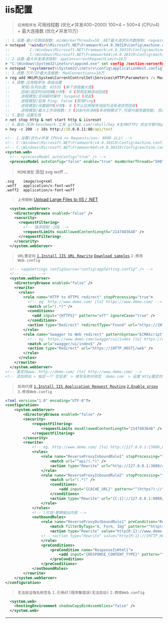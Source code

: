 # iis配置

> `应用程序池` 可用线程数 (优化✔并发400~2000) 100×4 ~ 500×4 (CPUv4) + 最大连接数 (优化✔并发10万)
```cmd
:: 1.设置-最小可用线程数: minWorkerThreads=50 .NET最大请求队列数限制: requestQueueLimit=10万
> notepad "%windir%\Microsoft.NET\Framework\v4.0.30319\Config\machine.config"
::         C:\Windows\Microsoft.NET\Framework\v4.0.30319\Config\machine.config
::         C:\Windows\Microsoft.NET\Framework64\v4.0.30319\Config\machine.config
:: 2.设置-最大并发请求限制: appConcurrentRequestLimit=10万
> "C:\Windows\System32\inetsrv\appcmd.exe" set config /section:serverRuntime /appConcurrentRequestLimit:100000
> notepad "%systemroot%\System32\inetsrv\config\applicationHost.config"
:: 3.调整-TCP/IP最大连接数: MaxConnections=10万
> reg add HKLM\System\CurrentControlSet\Services\HTTP\Parameters /v MaxConnections /t REG_DWORD /d 100000
:: 4.调整-应用程序池-高级设置
::     常规/队列长度: 65535 (单个进程最大值)
::     回收/固定时间间隔(分钟): 0 (禁用定期自动回收) 
::     进程模型/空闲超时操作：Suspend (挂起)
::     进程模型/启用 Ping: False (禁用Ping)
::     进程模型/闲置超时(分钟): 0 (不让应用程序池因为没有请求而回收)
::     进程模型/最大工作进程数: 5 (1GB内存消耗)多进程模式下,可提升服务器性能; 但是,依赖进程的Session和Cache等对象不再适用
:: 5.重启-设置生效
> net stop http & net start http & iisreset
:: 6.最后-压测-benchmark-工具 github.com/rakyll/hey #支持HTTP2 完全可替代ApacheBench(ab) (强力推荐)
> hey -c 200 -z 10s http://10.0.0.11:80/api/test
```
~~~xml
<!-- 1.设置(优化✔并发 CPUv4 => Requests/sec: 6000 以上) -->
<!-- C:\Windows\Microsoft.NET\Framework\v4.0.30319\Config\machine.config -->
<!-- C:\Windows\Microsoft.NET\Framework64\v4.0.30319\Config\machine.config -->
<system.web>
  <!-- <processModel autoConfig="true" /> -->
  <processModel autoConfig="false" enable="true" maxWorkerThreads="500" maxIoThreads="500" minWorkerThreads="100" minIoThreads="100" requestQueueLimit="100000" />
~~~

> `MIME类型` 添加 svg woff ...
```
.svg    image/svg+xml
.woff   application/x-font-woff
.woff2  application/x-font-woff
```

> `上传限制` [Upload Large Files to IIS / .NET](https://www.webdavsystem.com/server/documentation/large_files_iis_asp_net)
~~~xml
  <system.webServer>
    <directoryBrowse enabled="false" />
    <security>
      <requestFiltering>
        <!-- 请求限制：2GB -->
        <requestLimits maxAllowedContentLength="2147483648" />
      </requestFiltering>
    </security>
  </system.webServer>
~~~

> `URL重定向` [`1.Install IIS URL Rewrite`](https://www.iis.net/downloads/microsoft/url-rewrite) [`Download samples`](https://download.microsoft.com/download/3/9/E/39E30671-7AD2-4902-B56B-C300D862595E/RewriteExtensibility.msi) `2.修改Web.config`
~~~xml
  <!-- <appSettings configSource="config\appSetting.config" /> -->
  <!-- ... ... -->
  <system.webServer>
    <directoryBrowse enabled="false" />
    <rewrite>
      <rules>
        <rule name="HTTP to HTTPS redirect" stopProcessing="true">
          <!-- eg. http://www.demo.com/ [to] https://www.demo.com/ -->
          <match url="(.*)" />
          <conditions>
            <add input="{HTTPS}" pattern="off" ignoreCase="true" />
          </conditions>
          <action type="Redirect" redirectType="Found" url="https://{HTTP_HOST}/{R:1}" />
        </rule>
        <rule name="Swagger to Web redirect" patternSyntax="ECMAScript" stopProcessing="true">
          <!-- eg. https://www.demo.com/swagger/ui/index [to] https://www.demo.com/web -->
          <match url="swagger/ui/index$" />
          <action type="Redirect" url="https://{HTTP_HOST}/web" />
        </rule>
      </rules>
    </rewrite>
  </system.webServer>
<!-- 重定向www. http://demo.com/ [to] http://www.demo.com/ -->
<!-- 添加网站 > 指定一个`空目录` > 填写名称并绑定 `demo.com` > 设置`Http重定向`=`http://www.demo.com/` > 重新启动。 -->
~~~

> `反向代理` [`1.Install IIS Application Request Routing`](https://www.iis.net/downloads/microsoft/application-request-routing) [`2.Enable proxy`](https://techcommunity.microsoft.com/t5/iis-support-blog/application-request-routing-part-2-reverse-proxy-and/ba-p/347937) `3.修改Web.config`
~~~xml
<?xml version="1.0" encoding="UTF-8"?>
<configuration>
    <system.webServer>
        <directoryBrowse enabled="false" />
        <security>
            <requestFiltering>
                <requestLimits maxAllowedContentLength="2147483648" />
            </requestFiltering>
        </security>
        <rewrite>
            <!-- eg. http://www.demo.com/ [to] http://127.0.0.1:{3000,8080}/ -->
            <rules>
                <rule name="ReverseProxyInboundRule1" stopProcessing="true">
                    <match url="^api/(.*)" />
                    <action type="Rewrite" url="http://127.0.0.1:3000/api/{R:1}" />
                </rule>
                <rule name="ReverseProxyInboundRule2" stopProcessing="true">
                    <match url="(.*)" />
                    <conditions>
                        <add input="{CACHE_URL}" pattern="^(https?)://" />
                    </conditions>
                    <action type="Rewrite" url="{C:1}://127.0.0.1:8080/{R:1}" />
                </rule>
            </rules>
            <!-- (可选)替换输出内容 -->
            <outboundRules>
                <rule name="ReverseProxyOutboundRule1" preCondition="ResponseIsHtml1" stopProcessing="true">
                    <match filterByTags="A, Form, Img" pattern="^http(s)?://127.0.0.1:8080/(.*)" />
                    <action type="Rewrite" value="http{R:1}://www.demo.com/{R:2}" />
                <!-- <action type="Rewrite" value="http{R:1}://{HTTP_HOST}/{R:2}" /> -->
                </rule>
                <preConditions>
                    <preCondition name="ResponseIsHtml1">
                        <add input="{RESPONSE_CONTENT_TYPE}" pattern="^text/html" />
                    </preCondition>
                </preConditions>
            </outboundRules>
        </rewrite>
    </system.webServer>
</configuration>
~~~


> `无法验证强名称签名` `1.引用dll程序集错误(无法启动)` `2.修改Web.config`
~~~xml
  <system.web>
    <hostingEnvironment shadowCopyBinAssemblies="false" />
  </system.web>
~~~


----

